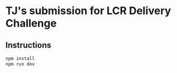 <h1>TJ's submission for LCR Delivery Challenge</h1>

<h2> Instructions </h2>


```sh
npm install
npm run dev
```
